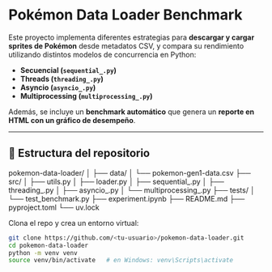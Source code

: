 # Pokémon Data Loader Benchmark

Este proyecto implementa diferentes estrategias para **descargar y cargar sprites de Pokémon** desde metadatos CSV, y compara su rendimiento utilizando distintos modelos de concurrencia en Python:

- **Secuencial (`sequential_.py`)**
- **Threads (`threading_.py`)**
- **Asyncio (`asyncio_.py`)**
- **Multiprocessing (`multiprocessing_.py`)**

Además, se incluye un **benchmark automático** que genera un **reporte en HTML con un gráfico de desempeño**.

---

## 📂 Estructura del repositorio


pokemon-data-loader/
│
├── data/
│ └── pokemon-gen1-data.csv 
├── src/
│ ├── utils.py
│ ├── loader.py
│ ├── sequential_.py
│ ├── threading_.py
│ ├── asyncio_.py
│ └── multiprocessing_.py
├── tests/
│ └── test_benchmark.py
├── experiment.ipynb
├── README.md
├── pyproject.toml
└── uv.lock

Clona el repo y crea un entorno virtual:

```bash
git clone https://github.com/<tu-usuario>/pokemon-data-loader.git
cd pokemon-data-loader
python -m venv venv
source venv/bin/activate   # en Windows: venv\Scripts\activate
